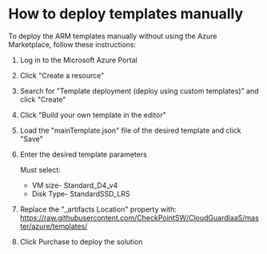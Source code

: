 # How to deploy templates manually
To deploy the ARM templates manually without using the Azure Marketplace, follow these instructions:

1. Log in to the Microsoft Azure Portal
2. Click "Create a resource"
3. Search for "Template deployment (deploy using custom templates)" and click "Create"
4. Click "Build your own template in the editor"
5. Load the "mainTemplate.json" file of the desired template and click "Save"
6. Enter the desired template parameters

     Must select:
    - VM size- Standard_D4_v4
    - Disk Type- StandardSSD_LRS
7. Replace the "_artifacts Location" property with:
    https://raw.githubusercontent.com/CheckPointSW/CloudGuardIaaS/master/azure/templates/
8. Click Purchase to deploy the solution
